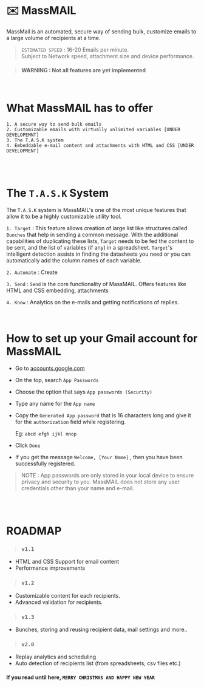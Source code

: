 
# ✉️ MassMAIL

MassMail is an automated, secure way of sending bulk, customize emails to a large volume of recipients at a time.

>`ESTIMATED SPEED` : 16-20 Emails per minute.<br>
Subject to Network speed, attachment size and device performance.

> #### WARNING : Not all features are yet implemented
<br>

# What MassMAIL has to offer
    1. A secure way to send bulk emails
    2. Customizable emails with virtually unlimited variables [UNDER DEVELOPEMNT]
    3. The T.A.S.K system
    4. Embeddable e-mail content and attachments with HTML and CSS [UNDER DEVELOPMENT]
    

<br><br>

# The `T.A.S.K` System

The `T.A.S.K` system is MassMAIL's one of the most unique features
that allow it to be a highly customizable utility tool.

`1. Target` : 
This feature allows creation of large list like structures called `Bunches` that help in sending a common message. With the additional capabilities of duplicating these lists, `Target` needs to be fed the content to be sent, and the list of variables (if any) in a spreadsheet. `Target`'s intelligent detection assists in finding the datasheets you need or you can automatically add the column names of each variable. 

`2. Automate` : Create

`3. Send` : `Send` is the core functionality of MassMAIL. Offers features like HTML and CSS embedding, attachments

`4. Know` : Analytics on the e-mails and getting notifications of replies.

<br>

# How to set up your Gmail account for MassMAIL
- Go to [accounts.google.com](accounts.google.com)
- On the top, search `App Passwords`
- Choose the option that says `App passwords (Security)`
- Type any name for the `App name`
- Copy the `Generated App password` that is 16 characters long and give it for the `authorization` field while registering.

    Eg: `abcd efgh ijkl mnop`
- Click `Done`

- If you get the message `Welcome, [Your Name]` ,  then you have been successfully registered.

>NOTE : App passwords are only stored in your local device to ensure privacy and security to you. MassMAIL does not store any user credentials other than your name and e-mail.


<br><br>

# ROADMAP
> ###  `v1.1`
- HTML and CSS Support for email content
- Performance improvements

> ###  `v1.2`
- Customizable content for each recipients.
- Advanced validation for recipients.

> ### `v1.3`
- Bunches, storing and reusing recipient data, mail settings and more..

> ### `v2.0`
- Replay analytics and scheduling
- Auto detection of recipients list (from spreadsheets, csv files etc.)

#### If you read until here, `MERRY CHRISTMAS AND HAPPY NEW YEAR`
    
